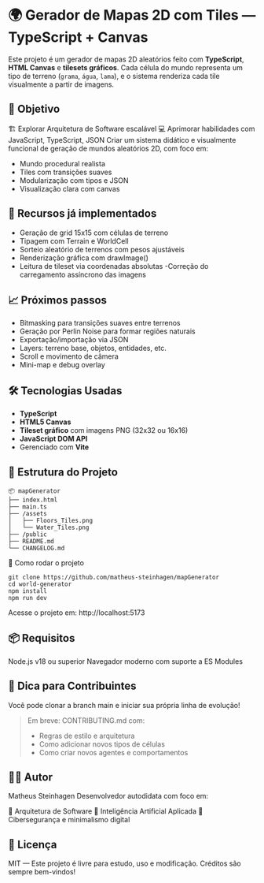 # 🌍 Gerador de Mapas 2D com Tiles — TypeScript + Canvas

Este projeto é um gerador de mapas 2D aleatórios feito com **TypeScript**, **HTML Canvas** e **tilesets gráficos**.
Cada célula do mundo representa um tipo de terreno (`grama`, `água`, `lama`), e o sistema renderiza cada tile visualmente a partir de imagens.

## 🧠 Objetivo

🏗️ Explorar Arquitetura de Software escalável
💻 Aprimorar habilidades com JavaScript, TypeScript, JSON
Criar um sistema didático e visualmente funcional de geração de mundos aleatórios 2D, com foco em:
- Mundo procedural realista
- Tiles com transições suaves
- Modularização com tipos e JSON
- Visualização clara com canvas


## 🔧 Recursos já implementados

- Geração de grid 15x15 com células de terreno
- Tipagem com Terrain e WorldCell
- Sorteio aleatório de terrenos com pesos ajustáveis
- Renderização gráfica com drawImage()
- Leitura de tileset via coordenadas absolutas
-Correção do carregamento assíncrono das imagens

## 📈 Próximos passos

- Bitmasking para transições suaves entre terrenos
- Geração por Perlin Noise para formar regiões naturais
- Exportação/importação via JSON
- Layers: terreno base, objetos, entidades, etc.
- Scroll e movimento de câmera
- Mini-map e debug overlay


## 🛠 Tecnologias Usadas

- **TypeScript**
- **HTML5 Canvas**
- **Tileset gráfico** com imagens PNG (32x32 ou 16x16)
- **JavaScript DOM API**
- Gerenciado com **Vite**


## 🧱 Estrutura do Projeto

```
📦 mapGenerator
├── index.html
├── main.ts
├── /assets
│   ├── Floors_Tiles.png
│   └── Water_Tiles.png
├── /public
├── README.md
└── CHANGELOG.md
```

🚀 Como rodar o projeto


```
git clone https://github.com/matheus-steinhagen/mapGenerator
cd world-generator
npm install
npm run dev
```
Acesse o projeto em: http://localhost:5173

## 📦 Requisitos
Node.js v18 ou superior
Navegador moderno com suporte a ES Modules

## 🧠 Dica para Contribuintes
Você pode clonar a branch main e iniciar sua própria linha de evolução!

> Em breve: CONTRIBUTING.md com:
> - Regras de estilo e arquitetura
> - Como adicionar novos tipos de células
> - Como criar novos agentes e comportamentos

## 👨‍💻 Autor
Matheus Steinhagen
Desenvolvedor autodidata com foco em:

🧱 Arquitetura de Software
🧠 Inteligência Artificial Aplicada
🔐 Cibersegurança e minimalismo digital

## 📄 Licença
MIT — Este projeto é livre para estudo, uso e modificação.
Créditos são sempre bem-vindos!
